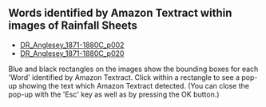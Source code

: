 ## Words identified by Amazon Textract within images of Rainfall Sheets

* [DR_Anglesey_1871-1880C_p002](DR_Anglesey_1871-1880C_p002.rot.image_map.html)
* [DR_Anglesey_1871-1880C_p020](DR_Anglesey_1871-1880C_p020.rot.image_map.html)


Blue and black rectangles on the images show the bounding boxes for each 'Word' identified by Amazon Textract. Click within a rectangle to see a pop-up showing the text which Amazon Textract detected. (You can close the pop-up with the 'Esc' key as well as by pressing the OK button.)